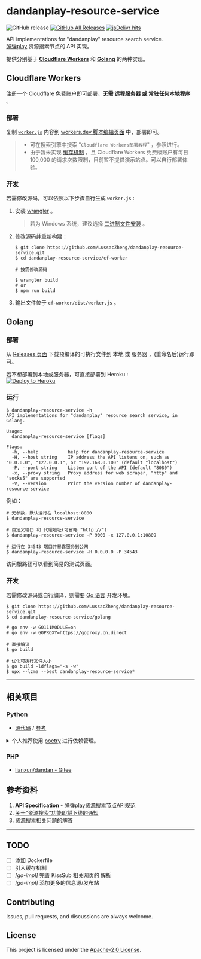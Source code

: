 # dandanplay-resource-service

![GitHub release](https://img.shields.io/github/v/release/LussacZheng/dandanplay-resource-service?include_prereleases&label=version&color=important)
[![GitHub All Releases](https://img.shields.io/github/downloads/LussacZheng/dandanplay-resource-service/total?logo=github&color=green)](https://github.com/LussacZheng/dandanplay-resource-service/releases)
[![jsDelivr hits](https://img.shields.io/jsdelivr/gh/hm/LussacZheng/dandanplay-resource-service?color=red)](https://data.jsdelivr.com/v1/package/gh/LussacZheng/dandanplay-resource-service@dist/stats/file)

API implementations for "dandanplay" resource search service.  
[弹弹play](http://www.dandanplay.com/) 资源搜索节点的 API 实现。

提供分别基于 [**Cloudflare Workers**](#cloudflare-workers) 和 [**Golang**](#golang) 的两种实现。

## Cloudflare Workers

注册一个 Cloudflare 免费账户即可部署，**无需 远程服务器 或 常驻任何本地程序** 。

### 部署

复制 [`worker.js`](https://github.com/LussacZheng/dandanplay-resource-service/blob/dist/cf-worker/worker.js) 内容到 [workers.dev 脚本编辑页面](https://workers.cloudflare.com/) 中，部署即可。

> - 可在搜索引擎中搜索 "`Cloudflare Workers部署教程`" ，参照进行。
> - 由于暂未实现 [缓存机制](https://developers.cloudflare.com/workers/runtime-apis/cache) ，且 Cloudflare Workers 免费版账户有每日 100,000 的请求次数限制，目前暂不提供演示站点。可以自行部署体验。

### 开发

若需修改源码，可以依照以下步骤自行生成 `worker.js` :

1. 安装 [wrangler](https://github.com/cloudflare/wrangler) 。
   > 若为 Windows 系统，建议选择 [二进制文件安装](https://developers.cloudflare.com/workers/cli-wrangler/install-update#manual-install) 。

2. 修改源码并重新构建：

   ```shell
   $ git clone https://github.com/LussacZheng/dandanplay-resource-service.git
   $ cd dandanplay-resource-service/cf-worker

   # 按需修改源码

   $ wrangler build
   # or
   $ npm run build
   ```

3. 输出文件位于 `cf-worker/dist/worker.js` 。

## Golang

### 部署

从 [Releases 页面](https://github.com/LussacZheng/dandanplay-resource-service/releases) 下载预编译的可执行文件到 本地 或 服务器 ，(重命名后)运行即可。

若不想部署到本地或服务器，可直接部署到 Heroku :  
[![Deploy to Heroku](https://www.herokucdn.com/deploy/button.svg)](https://heroku.com/deploy?template=https://github.com/LussacZheng/dandanplay-resource-service)

### 运行

```shell
$ dandanplay-resource-service -h
API implementations for "dandanplay" resource search service, in Golang.

Usage:
  dandanplay-resource-service [flags]

Flags:
  -h, --help           help for dandanplay-resource-service
  -H, --host string    IP address the API listens on, such as "0.0.0.0", "127.0.0.1", or "192.168.0.100" (default "localhost")
  -P, --port string    Listen port of the API (default "8080")
  -x, --proxy string   Proxy address for web scraper, "http" and "socks5" are supported
  -V, --version        Print the version number of dandanplay-resource-service
```

例如：

```shell
# 无参数，默认运行在 localhost:8080
$ dandanplay-resource-service

# 自定义端口 和 代理地址(可省略 "http://")
$ dandanplay-resource-service -P 9000 -x 127.0.0.1:10809

# 运行在 34543 端口并暴露服务到公网
$ dandanplay-resource-service -H 0.0.0.0 -P 34543
```

访问根路径可以看到简易的测试页面。

### 开发

若需修改源码或自行编译，则需要 [Go 语言](https://golang.google.cn/) 开发环境。

```shell
$ git clone https://github.com/LussacZheng/dandanplay-resource-service.git
$ cd dandanplay-resource-service/golang

# go env -w GO111MODULE=on
# go env -w GOPROXY=https://goproxy.cn,direct

# 直接编译
$ go build

# 优化可执行文件大小
$ go build -ldflags="-s -w"
$ upx --lzma --best dandanplay-resource-service*
```

---

## 相关项目

### Python

- [源代码](https://pastebin.ubuntu.com/p/mGP7JRpBtd/) / [参考](https://support.qq.com/products/104929/post/161035286010443896/)

<details>
<summary>个人推荐使用 <a href="https://github.com/python-poetry/poetry">poetry</a> 进行依赖管理。</summary>

```shell
$ cd python

# 安装依赖
$ poetry install
# 或
$ poetry install --no-dev

# 运行脚本，如
$ poetry run python dandanplay-resource-service.py proxy=http://127.0.0.1:10809
# 或
$ poetry run python dandanplay-resource-service.py host=0.0.0.0 port=34543 proxy=""

# 打包
$ poetry run poe build
```

</details>

### PHP

- [lianxun/dandan - Gitee](https://gitee.com/lianxun/dandan)

## 参考资料

1. **API Specification** - [弹弹play资源搜索节点API规范](https://github.com/kaedei/dandanplay-libraryindex/blob/master/api/ResourceService.md)
2. [关于“资源搜索”功能即将下线的通知](https://mp.weixin.qq.com/s/0xzIJX2LWnncc2YKpe6sfw)
3. [资源搜索相关问题的解答](https://mp.weixin.qq.com/s/OSsk6tuj4lXMcKq2S4s1Kg)

---

## TODO

- [ ] 添加 Dockerfile
- [ ] 引入缓存机制
- [ ] _[go-impl]_ 完善 KissSub 相关网页的 [解析](https://github.com/LussacZheng/dandanplay-resource-service/tree/main/golang/api/kisssub#known-issues)
- [ ] _[go-impl]_ 添加更多的信息源/发布站

## Contributing

Issues, pull requests, and discussions are always welcome.

## License

This project is licensed under the [Apache-2.0 License](./LICENSE).
